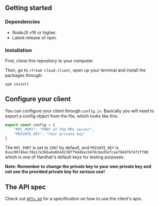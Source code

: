 ## Getting started

### Dependencies

* NodeJS v16 or higher.
* Latest release of npm.

### Installation

First, clone this repository to your computer.

Then, go to `/freak-cloud-client`, open up your terminal and install the packages through:

```
npm install
```


## Configure your client

You can configure your client through `config.js`. Basically you will need to export a config object from the file, which looks like this:

```js
export const config = {
    "RPC_PORT": "PORT of the RPC server",
    "PRIVATE_KEY": "Your private key"
}
```

The `RPC_PORT` is set to `2907` by default, and `PRIVATE_KEY` is `0xac0974bec39a17e36ba4a6b4d238ff944bacb478cbed5efcae784d7bf4f2ff80` which is one of Hardhat's default keys for testing purposes.

**Note: Remember to change the private key to your own private key and not use the provided private key for serious use!**


## The API spec

Check out [`APIs.md`](./APIs.md) for a specification on how to use the client's apis.
